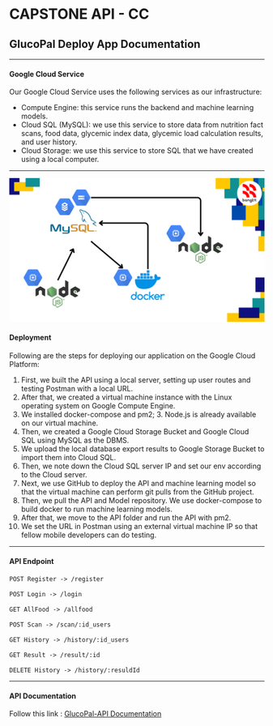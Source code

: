 # CAPSTONE API - CC 

## GlucoPal Deploy App Documentation
---
#### Google Cloud Service
​Our Google Cloud Service uses the following services as our infrastructure:
* Compute Engine: this service runs the backend and machine learning models.
* Cloud SQL (MySQL): we use this service to store data from nutrition fact scans, food data, glycemic index data, glycemic load calculation results, and user history.
* Cloud Storage: we use this service to store SQL that we have created using a local computer.
---
![Alur](alur.png)
#### Deployment
Following are the steps for deploying our application on the Google Cloud Platform:
1. First, we built the API using a local server, setting up user routes and testing Postman with a local URL.
2. After that, we created a virtual machine instance with the Linux operating system on Google Compute Engine.
3. We installed docker-compose and pm2; 3. Node.js is already available on our virtual machine.
4. Then, we created a Google Cloud Storage Bucket and Google Cloud SQL using MySQL as the DBMS.
5. We upload the local database export results to Google Storage Bucket to import them into Cloud SQL.
6. Then, we note down the Cloud SQL server IP and set our env according to the Cloud server.
7. Next, we use GitHub to deploy the API and machine learning model so that the virtual machine can perform git pulls from the GitHub project.
8. Then, we pull the API and Model repository. We use docker-compose to build docker to run machine learning models.
9. After that, we move to the API folder and run the API with pm2.
10. We set the URL in Postman using an external virtual machine IP so that fellow mobile developers can do testing.
---
#### API Endpoint
```
POST Register -> /register
```
```
POST Login -> /login
```
```
GET AllFood -> /allfood
```
```
POST Scan -> /scan/:id_users
```
```
GET History -> /history/:id_users
```
```
GET Result -> /result/:id
```
```
DELETE History -> /history/:resuldId
```
---
#### API Documentation
Follow this link : [GlucoPal-API Documentation](https://docs.google.com/document/d/1KCHKgnkhBPUZgBfTff7au2YkiAGYoQoxin4eBfa0Xks/edit?usp=sharing)
